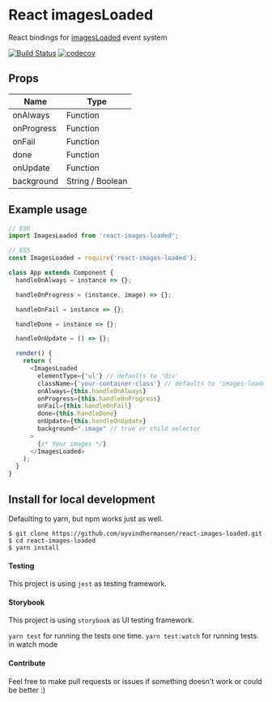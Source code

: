 # React imagesLoaded

React bindings for [imagesLoaded](http://imagesloaded.desandro.com) event system

[![Build Status](https://travis-ci.org/oyvindhermansen/react-images-loaded.svg?branch=master)](https://travis-ci.org/oyvindhermansen/react-images-loaded) [![codecov](https://codecov.io/gh/oyvindhermansen/react-images-loaded/branch/master/graph/badge.svg)](https://codecov.io/gh/oyvindhermansen/react-images-loaded)

## Props

| Name       | Type             |
| ---------- | ---------------- |
| onAlways   | Function         |
| onProgress | Function         |
| onFail     | Function         |
| done       | Function         |
| onUpdate   | Function         |
| background | String / Boolean |

## Example usage

```js
// ES6
import ImagesLoaded from 'react-images-loaded';

// ES5
const ImagesLoaded = require('react-images-loaded');
```

```js
class App extends Component {
  handleOnAlways = instance => {};

  handleOnProgress = (instance, image) => {};

  handleOnFail = instance => {};

  handleDone = instance => {};

  handleOnUpdate = () => {};

  render() {
    return (
      <ImagesLoaded
        elementType={'ul'} // defaults to 'div'
        className={'your-container-class'} // defaults to 'images-loaded-container'
        onAlways={this.handleOnAlways}
        onProgress={this.handleOnProgress}
        onFail={this.handleOnFail}
        done={this.handleDone}
        onUpdate={this.handleOnUpdate}
        background=".image" // true or child selector
      >
        {/* Your images */}
      </ImagesLoaded>
    );
  }
}
```

## Install for local development

Defaulting to yarn, but npm works just as well.

```
$ git clone https://github.com/oyvindhermansen/react-images-loaded.git
$ cd react-images-loaded
$ yarn install
```

#### Testing

This project is using `jest` as testing framework.

#### Storybook

This project is using `storybook` as UI testing framework.

`yarn test` for running the tests one time.
`yarn test:watch` for running tests in watch mode

#### Contribute

Feel free to make pull requests or issues if something doesn't work or could be better :)
